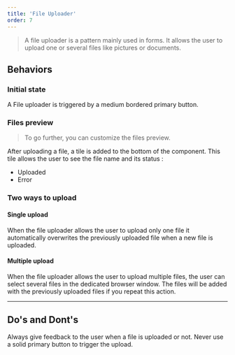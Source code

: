 ```yaml
---
title: 'File Uploader'
order: 7
---
```


> A file uploader is a pattern mainly used in forms. It allows the user to upload one or several files like pictures or documents.

## Behaviors

### Initial state

A File uploader is triggered by a medium bordered primary button.

<preview path="src/pages/Components/FileUploader/previews/file-uploader" nude="true"></preview>

### Files preview

> To go further, you can customize the files preview.

After uploading a file, a tile is added to the bottom of the component. This tile allows the user to see the file name and its status :

- Uploaded
- Error

<preview path="src/pages/Components/FileUploader/previews/file-uploader-with-file" nude="true"></preview>

### Two ways to upload

#### Single upload

When the file uploader allows the user to upload only one file it automatically overwrites the previously uploaded file when a new file is uploaded.

#### Multiple upload

When the file uploader allows the user to upload multiple files, the user can select several files in the dedicated browser window. The files will be added with the previously uploaded files if you repeat this action.

---

## Do's and Dont's

<hintitem>
  Always give feedback to the user when a file is uploaded or not.
</hintitem>
<hintitem dont="true">
  Never use a solid primary button to trigger the upload.
</hintitem>
